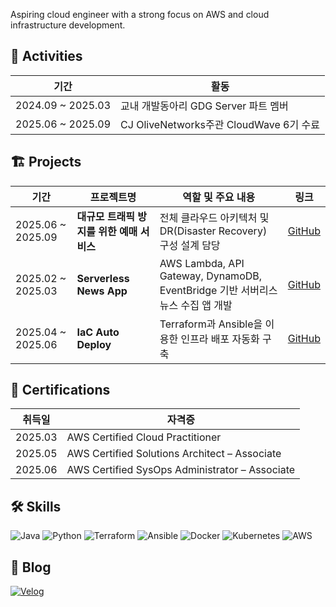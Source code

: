 Aspiring cloud engineer with a strong focus on AWS and cloud infrastructure development.

## 📌 Activities

| 기간 | 활동 |
|------|------|
| 2024.09 ~ 2025.03 | 교내 개발동아리 GDG Server 파트 멤버 |
| 2025.06 ~ 2025.09 | CJ OliveNetworks주관 CloudWave 6기 수료 |

## 🏗 Projects

| 기간 | 프로젝트명 | 역할 및 주요 내용 | 링크 |
|------|-------------|------------------|------|
| 2025.06 ~ 2025.09 | **대규모 트래픽 방지를 위한 예매 서비스** |  전체 클라우드 아키텍처 및 DR(Disaster Recovery) 구성 설계 담당| [GitHub](https://github.com/cloudwave-CGV/cloudwave-CGV) |
| 2025.02 ~ 2025.03 | **Serverless News App** |  AWS Lambda, API Gateway, DynamoDB, EventBridge 기반 서버리스 뉴스 수집 앱 개발<br> | [GitHub](https://github.com/whdbtjd/serverless-news-app) |
| 2025.04 ~ 2025.06 | **IaC Auto Deploy** |  Terraform과 Ansible을 이용한 인프라 배포 자동화 구축<br>| [GitHub](https://github.com/whdbtjd/Iac-auto-deploy) |

## 🏅 Certifications

| 취득일 | 자격증 |
|--------|--------|
| 2025.03 | AWS Certified Cloud Practitioner |
| 2025.05 | AWS Certified Solutions Architect – Associate |
| 2025.06 | AWS Certified SysOps Administrator – Associate |

## 🛠 Skills

![Java](https://img.shields.io/badge/Java-007396?style=for-the-badge&logo=openjdk&logoColor=white)
![Python](https://img.shields.io/badge/Python-3776AB?style=for-the-badge&logo=python&logoColor=white)
![Terraform](https://img.shields.io/badge/Terraform-7B42BC?style=for-the-badge&logo=terraform&logoColor=white)
![Ansible](https://img.shields.io/badge/Ansible-EE0000?style=for-the-badge&logo=ansible&logoColor=white)
![Docker](https://img.shields.io/badge/Docker-2496ED?style=for-the-badge&logo=docker&logoColor=white)
![Kubernetes](https://img.shields.io/badge/Kubernetes-326CE5?style=for-the-badge&logo=kubernetes&logoColor=white)
![AWS](https://img.shields.io/badge/AWS-232F3E?style=for-the-badge&logo=amazon-aws&logoColor=white)

## 📝 Blog

[![Velog](https://img.shields.io/badge/Velog-20C997?style=for-the-badge&logo=velog&logoColor=white)](https://velog.io/@whdbtjd/posts)
